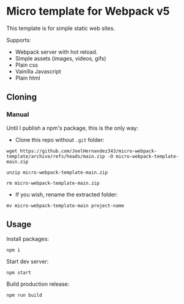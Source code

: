 # Micro template for Webpack v5

This template is for simple static web sites.

Supports:

- Webpack server with hot reload.
- Simple assets (images, videos, gifs)
- Plain css
- Vainilla Javascript
- Plain html

## Cloning

### Manual

Until I publish a npm's package, this is the only way:

- Clone this repo without `.git` folder:

```
wget https://github.com/JoelHernandez343/micro-webpack-template/archive/refs/heads/main.zip -O micro-webpack-template-main.zip

unzip micro-webpack-template-main.zip

rm micro-webpack-template-main.zip
```

- If you wish, rename the extracted folder:

```
mv micro-webpack-template-main project-name
```

## Usage

Install packages:

```
npm i
```

Start dev server:

```
npm start
```

Build production release:

```
npm run build
```
